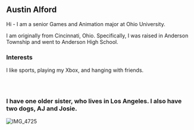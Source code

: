 ## Austin Alford

Hi - I am a senior Games and Animation major at Ohio University. 

I am originally from Cincinnati, Ohio. Specifically, I was raised in Anderson Township and went to Anderson High School.

### Interests

I like sports, playing my Xbox, and hanging with friends. 

```markdown




```



### I have one older sister, who lives in Los Angeles. I also have two dogs, AJ and Josie. 


![IMG_4725](https://user-images.githubusercontent.com/56091213/154816778-3be428a5-3b2c-4200-9177-6b1cbc9168d3.jpg)


